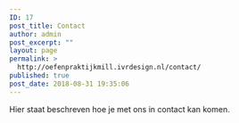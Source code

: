 ```yaml
---
ID: 17
post_title: Contact
author: admin
post_excerpt: ""
layout: page
permalink: >
  http://oefenpraktijkmill.ivrdesign.nl/contact/
published: true
post_date: 2018-08-31 19:35:06
---
```

Hier staat beschreven hoe je met ons in contact kan komen.